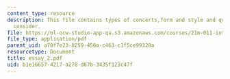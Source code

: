 ```yaml
---
content_type: resource
description: This file contains types of concerts,form and style and questions to
  consider.
file: https://ol-ocw-studio-app-qa.s3.amazonaws.com/courses/21m-011-introduction-to-western-music-spring-2006/b1e166574217a278d67b3435f123c47f_essay_2.pdf
file_type: application/pdf
parent_uid: a70f7e23-8259-456a-c463-c1f5ce99328a
resourcetype: Document
title: essay_2.pdf
uid: b1e16657-4217-a278-d67b-3435f123c47f
---
```

